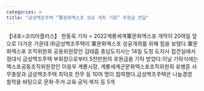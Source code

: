 ```yaml
---
categories: e
title: "금성백조주택 “軍문화엑스포 성공 개최 기원” 후원금 전달"
---
```

【내포=코리아플러스】 한동욱 기자 = 2022계룡세계軍문화엑스포 개막이 20여일 앞으로 다가온 가운데 ㈜금성백조주택이 軍문화엑스포 성공개최를 위해 힘을 보탰다.軍문화엑스포 조직위원회 공동위원장인 김태흠 충남도지사는 14일 도청 도지사 접견실에서 정대식 금성백조주택 부회장으로부터 5천만원의 후원금을 기탁 받았다.이날 기탁식에는 엑스포공동조직위원장인 이응우 계룡시장, 계룡세계군문화엑스포조직위원회 유병훈 사무총장과 금성백조주택 최덕호 전무 등 10여 명이 참여했다.금성백조주택은 나눔경영 철학을 바탕으로 문화·주거·교육·공익·복지 등 5개
